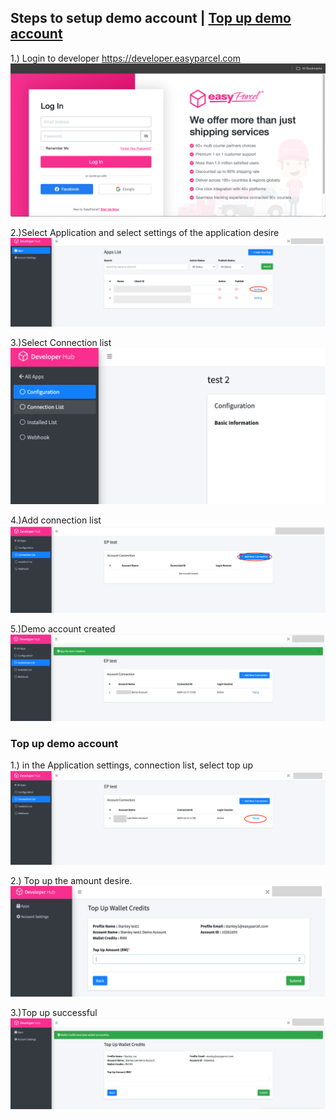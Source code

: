 ## Steps to setup demo account  | [Top up demo account](#Top-up-demo-account)
1.) Login to developer https://developer.easyparcel.com
![Login%20Page.png](pictures/Login%20Page.png)

2.)Select Application and select settings of the application desire
![SelectAppsettings.png](pictures/SelectAppsettings.png)

3.)Select Connection list
![SelectConnectionlist.png](pictures/SelectConnectionlist.png)

4.)Add connection list
![AddConnection.png](pictures/AddConnection.png)

5.)Demo account created
![AddConnection.png](pictures/demo%20acc%20success.png)

### Top up demo account
1.) in the Application settings, connection list, select top up
![Select%20Connectionlisttopup.png](pictures/SelectConnectionlisttopup.png)

2.) Top up the amount desire.
![TopUp.png](pictures/TopUp.png)

3.)Top up successful
![TopUpSuccess.png](pictures/TopUpSuccess.png)

